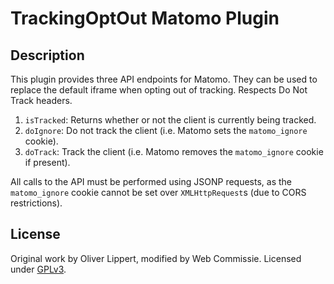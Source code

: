 # TrackingOptOut Matomo Plugin

## Description
This plugin provides three API endpoints for Matomo. They can be used to replace the default iframe when opting out of tracking. Respects Do Not Track headers.

1. `isTracked`: Returns whether or not the client is currently being tracked.
2. `doIgnore`: Do not track the client (i.e. Matomo sets the `matomo_ignore` cookie).
3. `doTrack`: Track the client (i.e. Matomo removes the `matomo_ignore` cookie if present).

All calls to the API must be performed using JSONP requests, as the `matomo_ignore` cookie cannot be set over `XMLHttpRequest`s (due to CORS restrictions).

## License
Original work by Oliver Lippert, modified by Web Commissie. Licensed under [GPLv3](https://github.com/GEWIS/gewisweb-analytics-opt-out/blob/master/LICENSE).